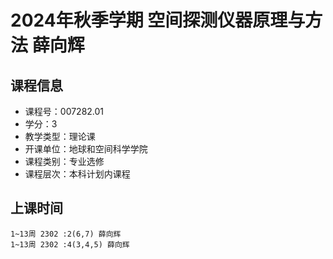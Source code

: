 # 2024年秋季学期 空间探测仪器原理与方法 薛向辉






## 课程信息

- 课程号：007282.01
- 学分：3
- 教学类型：理论课
- 开课单位：地球和空间科学学院
- 课程类别：专业选修
- 课程层次：本科计划内课程

## 上课时间

```
1~13周 2302 :2(6,7) 薛向辉
1~13周 2302 :4(3,4,5) 薛向辉
```

